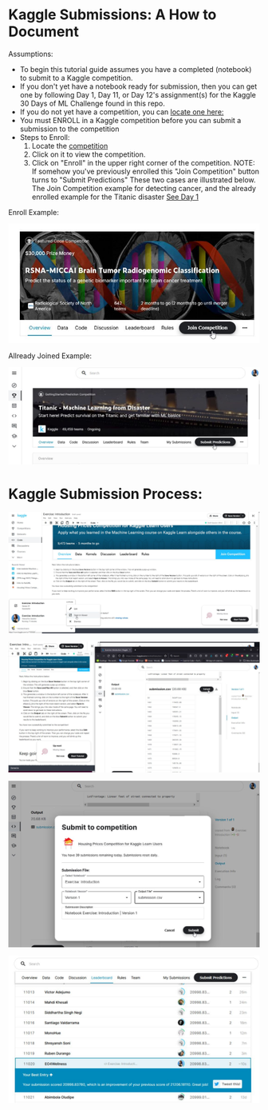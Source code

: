 # Kaggle Submissions: A How to Document

Assumptions: 
* To begin this tutorial guide assumes you have a completed (notebook) to submit to a Kaggle competition.  
* If you don't yet have a notebook ready for submission, 
  then you can get one by following Day 1, Day 11, or Day 12's assignment(s) for the Kaggle 30 Days of ML Challenge found in this repo. 
* If you do not yet have a competition, you can [locate one here: ](https://www.kaggle.com/competitions)
* You must ENROLL in a Kaggle competition before you can submit a submission to the competition 
* Steps to Enroll: 
   1. Locate the [competition](https://www.kaggle.com/competitions)
   2. Click on it to view the competition. 
   3. Click on "Enroll" in the upper right corner of the competition. 
      NOTE: If somehow you've previously enrolled this "Join Competition" button turns to "Submit Predictions" 
      These two cases are illustrated below.  
      The Join Competition example for detecting cancer, and the already enrolled example for the Titanic disaster [See Day 1]() 

Enroll Example: 

![Cancer-Detection](https://github.com/EO4wellness/T-I-L/blob/main/AI-ML-NLP/Kaggle/Images/Submission-Instructions_Example-Join-Competition.jpg) 


Allready Joined Example: 

![Titanic](https://github.com/EO4wellness/T-I-L/blob/main/AI-ML-NLP/Kaggle/Images/Submission-Instructions_Example-Already-Enrolled.jpg)

# Kaggle Submission Process: 

![Image1](https://github.com/EO4wellness/T-I-L/blob/main/AI-ML-NLP/Kaggle/Images/Submission-Instructions1.jpg)

![Image2](https://github.com/EO4wellness/T-I-L/blob/main/AI-ML-NLP/Kaggle/Images/Submission-Instructions2.jpg)

![Image3](https://github.com/EO4wellness/T-I-L/blob/main/AI-ML-NLP/Kaggle/Images/Submission-Instructions3.jpg)

![Image4](https://github.com/EO4wellness/T-I-L/blob/main/AI-ML-NLP/Kaggle/Images/Submission-Instructions4.jpg)
